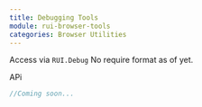 ```yaml
---
title: Debugging Tools
module: rui-browser-tools
categories: Browser Utilities
---
```



Access via <code>RUI.Debug</code> No require format as of yet.

APi
```javascript
//Coming soon...
```
